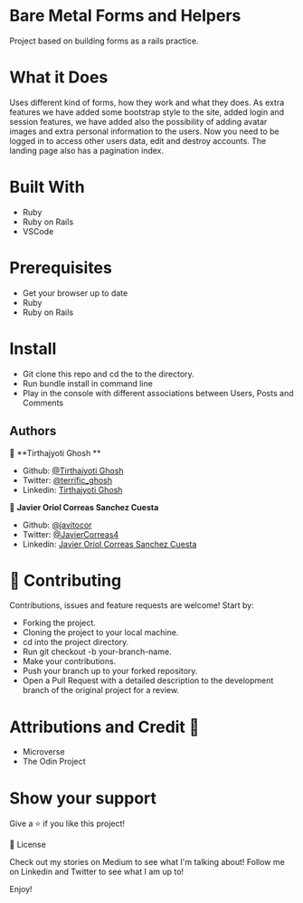 # Bare Metal Forms and Helpers
Project based on building forms as a rails practice.

# What it Does
Uses different kind of forms, how they work and what they does.
As extra features we have added some bootstrap style to the site, added login and session features, we have added also the possibility of adding avatar images and extra personal information to the users. Now you need to be logged in to access other users data, edit and destroy accounts. The landing page also has a pagination index.

# Built With
- Ruby
- Ruby on Rails
- VSCode

# Prerequisites
- Get your browser up to date
- Ruby
- Ruby on Rails

# Install
- Git clone this repo and cd the to the  directory.
- Run bundle install in command line
- Play in the console with different associations between Users, Posts and Comments


## Authors

👤 **Tirthajyoti Ghosh **

- Github: [@Tirthajyoti Ghosh](https://github.com/tirthajyoti-ghosh)
- Twitter: [@terrific_ghosh](https://twitter.com/terrific_ghosh)
- Linkedin: [Tirthajyoti Ghosh](https://www.linkedin.com/in/tirthajyoti-ghosh-370544199/)

👤 **Javier Oriol Correas Sanchez Cuesta**

- Github: [@javitocor](https://github.com/javitocor)
- Twitter: [@JavierCorreas4](https://twitter.com/JavierCorreas4)
- Linkedin: [Javier Oriol Correas Sanchez Cuesta](https://www.linkedin.com/in/javier-correas-sanchez-cuesta-15289482/)

# 🤝 Contributing
Contributions, issues and feature requests are welcome! Start by:

- Forking the project.
- Cloning the project to your local machine.
- cd into the project directory.
- Run git checkout -b your-branch-name.
- Make your contributions.
- Push your branch up to your forked repository.
- Open a Pull Request with a detailed description to the development branch of the original project for a review.

# Attributions and Credit 🚀

- Microverse
- The Odin Project

# Show your support
Give a ⭐️ if you like this project!

📝 License

Check out my stories on Medium to see what I'm talking about! Follow me on Linkedin and Twitter to see what I am up to!

Enjoy!
